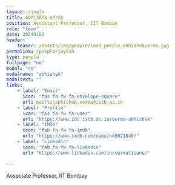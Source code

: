 ```yaml
---
layout: single
title: Abhishek Verma
position: Assistant Professor, IIT Bombay
role: "team"
date: 20240103
header:
    teaser: /assets/img/people/imxd_people_abhishekverma.jpg
permalink: /people/jayesh
type: people
fullpage: "no"
modal: "no"
modalname: "abhishek"
modaltext: ""
links:
    - label: "Email"
      icon: "fas fa-fw fa-envelope-square"
      url: mailto:abhishek.verma@iitb.ac.in
    - label: "Profile"
      icon: "fas fa-fw fa-user"
      url: "https://www.idc.iitb.ac.in/verma-abhishek"
    - label: "IMDb"
      icon: "fab fa-fw fa-imdb"
      url: "https://www.imdb.com/name/nm9021840/"         
    - label: "Linkedin"
      icon: "fab fa-fw fa-linkedin"
      url: "https://www.linkedin.com/in/vermatisans/"
      
---
```



Associate Professor, IIT Bombay


